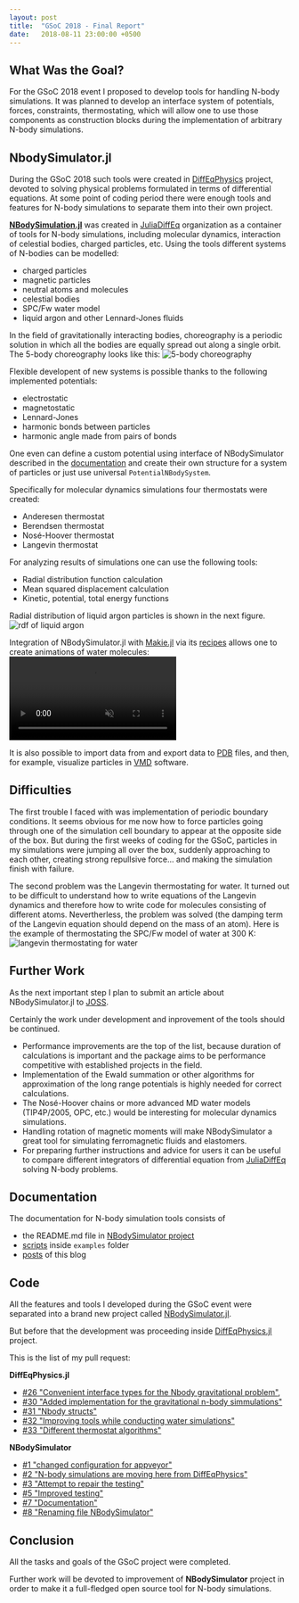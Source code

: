 ```yaml
---
layout: post
title:  "GSoC 2018 - Final Report"
date:   2018-08-11 23:00:00 +0500
---
```


<script type="text/javascript" async
  src="https://cdnjs.cloudflare.com/ajax/libs/mathjax/2.7.4/latest.js?config=TeX-MML-AM_CHTML">
</script>

[link_to_NBodySimulator]: https://github.com/JuliaDiffEq/NBodySimulator.jl
[link_to_DiffEqPhysics]: https://github.com/JuliaDiffEq/DiffEqPhysics.jl
[link_to_JuliaDiffEq]: https://github.com/JuliaDiffEq

## What Was the Goal?
For the GSoC 2018 event I proposed to develop tools for handling N-body simulations. It was planned to develop an interface system of potentials, forces, constraints, thermostating, which will allow one to use those components as construction blocks during the implementation of arbitrary N-body simulations.

## NbodySimulator.jl
During the GSoC 2018 such tools were created in [DiffEqPhysics][link_to_DiffEqPhysics] project, devoted to solving physical problems formulated in terms of differential equations. At some point of coding period there were enough tools and features for N-body simulations to separate them into their own project.

[**NBodySimulation.jl**][link_to_NBodySimulator] was created in [JuliaDiffEq][link_to_JuliaDiffEq] organization as a container of tools for N-body simulations, including molecular dynamics, interaction of celestial bodies, charged particles, etc. Using the tools different systems of N-bodies can be modelled:
- charged particles
- magnetic particles
- neutral atoms and molecules
- celestial bodies
- SPC/Fw water model
- liquid argon and other Lennard-Jones fluids

In the field of gravitationally interacting bodies, choreography is a periodic solution in which all the bodies are equally spread out along a single orbit. The 5-body choreography looks like this:
![5-body choreography](https://user-images.githubusercontent.com/16945627/44007423-8e36059a-9eae-11e8-8b4e-e76459ccc1a0.gif)

Flexible developent of new systems is possible thanks to the following implemented potentials:
- electrostatic
- magnetostatic
- Lennard-Jones
- harmonic bonds between particles
- harmonic angle made from pairs of bonds

One even can define a custom potential using interface of NBodySimulator described in the [documentation](https://github.com/JuliaDiffEq/NBodySimulator.jl/blob/master/README.md) and create their own structure for a system of particles or just use universal `PotentialNBodySystem`.

Specifically for molecular dynamics simulations four thermostats were created:
- Anderesen thermostat
- Berendsen thermostat
- Nosé-Hoover thermostat
- Langevin thermostat

For analyzing results of simulations one can use the following tools:
- Radial distribution function calculation
- Mean squared displacement calculation
- Kinetic, potential, total energy functions

Radial distribution of liquid argon particles is shown in the next figure.
![rdf of liquid argon](https://user-images.githubusercontent.com/16945627/44006432-c86272e6-9e9d-11e8-92fd-3d539f07ed59.png)

Integration of NBodySimulator.jl with [Makie.jl](https://github.com/JuliaPlots/Makie.jl) via its [recipes](http://makie.juliaplots.org/stable/examples-meshscatter.html#Type-recipe-for-molecule-simulation-1) allows one to create animations of water molecules:
<video controls="" autoplay="" loop="" muted="">
      <source src="http://makie.juliaplots.org/stable/media\type_recipe_for_molecule_simulation.mp4" type="video/mp4">
      Your browser does not support mp4. Please use a modern browser like Chrome or Firefox.
</video>

It is also possible to import data from and export data to [PDB](https://en.wikipedia.org/wiki/Protein_Data_Bank_(file_format)) files, and then, for example, visualize particles in [VMD](http://www.ks.uiuc.edu/Research/vmd/) software.

## Difficulties
The first trouble I faced with was implementation of periodic boundary conditions. It seems obvious for me now how to force particles going through one of the simulation cell boundary to appear at the opposite side of the box. But during the first weeks of coding for the GSoC, particles in my simulations were jumping all over the box, suddenly approaching to each other, creating strong repullsive force... and making the simulation finish with failure.

The second problem was the Langevin thermostating for water. It turned out to be difficult to understand how to write equations of the Langevin dynamics and therefore how to write code for molecules consisting of different atoms. Nevertherless, the problem was solved (the damping term of the Langevin equation should depend on the mass of an atom). Here is the example of thermostating the SPC/Fw model of water at 300 K:
![langevin thermostating for water](https://user-images.githubusercontent.com/16945627/44005987-c17556f4-9e95-11e8-9324-0d56ee3e74d3.png)

## Further Work
As the next important step I plan to submit an article about NBodySimulator.jl to [JOSS](http://joss.theoj.org/about#about).

Certainly the work under development and inprovement of the tools should be continued.
- Performance improvements are the top of the list, because duration of calculations is important and the package aims to be performance competitive with established projects in the field.
- Implementation of the Ewald summation or other algorithms for approximation of the long range potentials is highly needed for correct calculations.
- The Nosé-Hoover chains or more advanced MD water models (TIP4P/2005, OPC, etc.) would be interesting for molecular dynamics simulations.
- Handling rotation of magnetic moments will make NBodySimulator a great tool for simulating ferromagnetic fluids and elastomers.
- For preparing further instructions and advice for users it can be useful to compare different integrators of differential equation from [JuliaDiffEq][link_to_JuliaDiffEq] solving N-body problems.

## Documentation
The documentation for N-body simulation tools consists of 
- the README.md file in [NBodySimulator project][link_to_NBodySimulator]
- [scripts](https://github.com/JuliaDiffEq/NBodySimulator.jl/tree/master/examples) inside `examples` folder
- [posts](https://mikhail-vaganov.github.io/gsoc-2018-blog/) of this blog 

## Code
All the features and tools I developed during the GSoC event were separated into a brand new project called [NBodySimulator.jl][link_to_NBodySimulator].

But before that the development was proceeding inside [DiffEqPhysics.jl][link_to_DiffEqPhysics] project.

This is the list of my pull request:

**DiffEqPhysics.jl**
- [#26 "Convenient interface types for the Nbody gravitational problem"](https://github.com/JuliaDiffEq/DiffEqPhysics.jl/pull/26), 
- [#30 "Added implementation for the gravitational n-body simmulations"](https://github.com/JuliaDiffEq/DiffEqPhysics.jl/pull/30)
- [#31 "Nbody structs"](https://github.com/JuliaDiffEq/DiffEqPhysics.jl/pull/31)
- [#32 "Improving tools while conducting water simulations"](https://github.com/JuliaDiffEq/DiffEqPhysics.jl/pull/32)
- [#33 "Different thermostat algorithms"](https://github.com/JuliaDiffEq/DiffEqPhysics.jl/pull/33)

**NBodySimulator**
- [#1 "changed configuration for appveyor"](https://github.com/JuliaDiffEq/NBodySimulator.jl/pull/1)
- [#2 "N-body simulations are moving here from DiffEqPhysics"](https://github.com/JuliaDiffEq/NBodySimulator.jl/pull/2)
- [#3 "Attempt to repair the testing"](https://github.com/JuliaDiffEq/NBodySimulator.jl/pull/3)
- [#5 "Improved testing"](https://github.com/JuliaDiffEq/NBodySimulator.jl/pull/5)
- [#7 "Documentation"](https://github.com/JuliaDiffEq/NBodySimulator.jl/pull/7)
- [#8 "Renaming file NBodySimulator"](https://github.com/JuliaDiffEq/NBodySimulator.jl/pull/8)

## Conclusion
All the tasks and goals of the GSoC project were completed.

Further work will be devoted to improvement of **NBodySimulator** project in order to make it a full-fledged open source tool for N-body simulations.